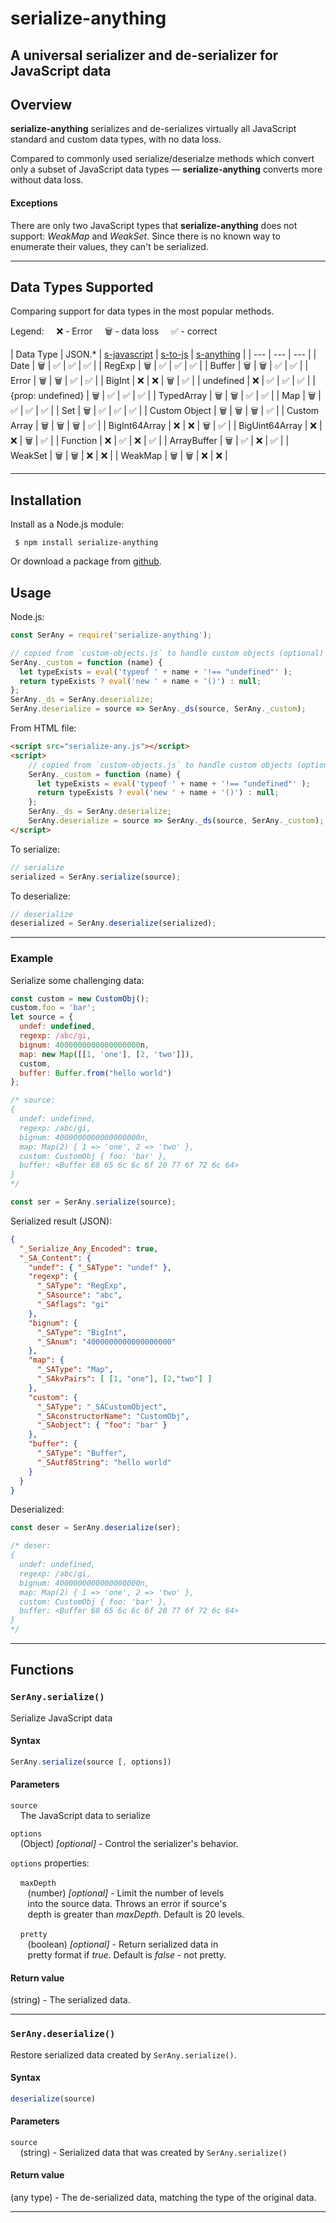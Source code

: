 # serialize-anything
A universal serializer and de-serializer for JavaScript data
---

## Overview
**serialize-anything** serializes and de-serializes virtually all JavaScript standard and custom data types, with no data loss.

Compared to commonly used serialize/deserialze methods which convert only a subset of JavaScript data types — **serialize-anything** converts more without data loss.

#### Exceptions
There are only two JavaScript types that **serialize-anything** does not support: *WeakMap* and *WeakSet*. Since there is no known way to enumerate their values, they can't be serialized.

---
## Data Types Supported
Comparing support for data types in the most popular methods.

Legend: &nbsp; &nbsp; ❌ - Error &nbsp; &nbsp; 🗑 - data loss &nbsp; &nbsp; ✅ - correct

| Data Type | JSON.* | [s-javascript](https://github.com/yahoo/serialize-javascript) | [s-to-js](https://github.com/commenthol/serialize-to-js) | [s-anything](https://github.com/terrymorse58/serialize-anything) |
| --- | --- | --- |
| Date | 🗑 | ✅ | ✅ | ✅ |
| RegExp | 🗑 | ✅ | ✅ | ✅ |
| Buffer | 🗑 | 🗑 | ✅ | ✅ |
| Error | 🗑 | 🗑 | ✅ | ✅ |
| BigInt | ❌ | ❌ | 🗑 | ✅ |
| undefined | ❌ | ✅ | ✅ | ✅ |
| {prop: undefined} | 🗑 | ✅ | ✅ | ✅ |
| TypedArray | 🗑 | 🗑 | ✅ | ✅ |
| Map | 🗑 | ✅ | ✅ | ✅ |
| Set | 🗑 | ✅ | ✅ | ✅ |
| Custom Object | 🗑 | 🗑 | 🗑 | ✅ |
| Custom Array | 🗑 | 🗑 | 🗑 | ✅ |
| BigInt64Array | ❌ | ❌ | 🗑 | ✅ |
| BigUint64Array | ❌ | ❌ | 🗑 | ✅ |
| Function  | ❌ | ✅ | ❌ | ✅ |
| ArrayBuffer | 🗑 | ✅ | ❌ | ✅ |
| WeakSet | 🗑 | 🗑 | ❌ | ❌ |
| WeakMap | 🗑 | 🗑 | ❌ | ❌ |

---
## Installation
Install as a Node.js module:
```shell script
 $ npm install serialize-anything
```
Or download a package from [github](https://github.com/terrymorse58/serialize-anything.git).

## Usage
Node.js:
```javascript
const SerAny = require('serialize-anything');

// copied from `custom-objects.js` to handle custom objects (optional)
SerAny._custom = function (name) {
  let typeExists = eval('typeof ' + name + '!== "undefined"' );
  return typeExists ? eval('new ' + name + '()') : null;
};
SerAny._ds = SerAny.deserialize;
SerAny.deserialize = source => SerAny._ds(source, SerAny._custom);
```
From HTML file:
```HTML
<script src="serialize-any.js"></script>
<script>
    // copied from `custom-objects.js` to handle custom objects (optional)
    SerAny._custom = function (name) {
      let typeExists = eval('typeof ' + name + '!== "undefined"' );
      return typeExists ? eval('new ' + name + '()') : null;
    };
    SerAny._ds = SerAny.deserialize;
    SerAny.deserialize = source => SerAny._ds(source, SerAny._custom);
</script>
````
To serialize:
```javascript
// serialize
serialized = SerAny.serialize(source);
```
To deserialize:
```javascript
// deserialize
deserialized = SerAny.deserialize(serialized);
```

---
### Example
Serialize some challenging data:
```javascript
const custom = new CustomObj();
custom.foo = 'bar';
let source = {
  undef: undefined,
  regexp: /abc/gi,
  bignum: 4000000000000000000n,
  map: new Map([[1, 'one'], [2, 'two']]),
  custom,
  buffer: Buffer.from("hello world")
};

/* source:
{
  undef: undefined,
  regexp: /abc/gi,
  bignum: 4000000000000000000n,
  map: Map(2) { 1 => 'one', 2 => 'two' },
  custom: CustomObj { foo: 'bar' },
  buffer: <Buffer 68 65 6c 6c 6f 20 77 6f 72 6c 64>
}
*/

const ser = SerAny.serialize(source);
```
Serialized result (JSON):
```json
{
  "_Serialize_Any_Encoded": true,
  "_SA_Content": {
    "undef": { "_SAType": "undef" },
    "regexp": {
      "_SAType": "RegExp",
      "_SAsource": "abc",
      "_SAflags": "gi"
    },
    "bignum": {
      "_SAType": "BigInt",
      "_SAnum": "4000000000000000000"
    },
    "map": {
      "_SAType": "Map",
      "_SAkvPairs": [ [1, "one"], [2,"two"] ]
    },
    "custom": {
      "_SAType": "_SACustomObject",
      "_SAconstructorName": "CustomObj",
      "_SAobject": { "foo": "bar" }
    },
    "buffer": {
      "_SAType": "Buffer",
      "_SAutf8String": "hello world"
    }
  }
}
```
Deserialized:
```javascript
const deser = SerAny.deserialize(ser);

/* deser:
{
  undef: undefined,
  regexp: /abc/gi,
  bignum: 4000000000000000000n,
  map: Map(2) { 1 => 'one', 2 => 'two' },
  custom: CustomObj { foo: 'bar' },
  buffer: <Buffer 68 65 6c 6c 6f 20 77 6f 72 6c 64>
}
*/
```

---
## Functions

### `SerAny.serialize()`
Serialize JavaScript data
#### Syntax
```javascript
SerAny.serialize(source [, options])
```
#### Parameters
`source`<br>
&nbsp;&nbsp;&nbsp; The JavaScript data to serialize

`options`<br>
&nbsp;&nbsp;&nbsp; (Object) *[optional]* -  Control the serializer's behavior.

`options` properties:

&nbsp;&nbsp;&nbsp; `maxDepth`<br>
&nbsp;&nbsp;&nbsp;&nbsp;&nbsp;&nbsp; (number) *[optional]* - Limit the number of levels<br>
&nbsp;&nbsp;&nbsp;&nbsp;&nbsp;&nbsp; into the source data. Throws an error if source's<br>
&nbsp;&nbsp;&nbsp;&nbsp;&nbsp;&nbsp; depth is greater than *maxDepth*. Default is 20 levels.

&nbsp;&nbsp;&nbsp; `pretty`<br>
&nbsp;&nbsp;&nbsp;&nbsp;&nbsp;&nbsp; (boolean) *[optional]* - Return serialized data in<br>
&nbsp;&nbsp;&nbsp;&nbsp;&nbsp;&nbsp; pretty format if *true*. Default is *false* - not pretty.

#### Return value
(string) - The serialized data.

---
### `SerAny.deserialize()`
Restore serialized data created by `SerAny.serialize()`.
#### Syntax
```javascript
deserialize(source)
```
#### Parameters
`source`<br>
&nbsp;&nbsp;&nbsp; (string) - Serialized data that was created by `SerAny.serialize()`

#### Return value
(any type) - The de-serialized data, matching the type of the original data.

---
